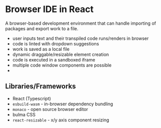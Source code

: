 # Browser IDE in React

A browser-based development environment that can handle importing of packages and export work to a file.

- user inputs text and their transpiled code runs/renders in browser
- code is linted with dropdown suggestions
- work is saved as a local file  
- dynamic draggable/resizable element creation
- code is executed in a sandboxed iframe
- multiple code window components are possible
- 

## Libraries/Frameworks

- React (Typescript)
- `esbuild-wasm` - in-browser dependency bundling
- `monaco` - open source browser editor
- bulma CSS
- `react-resizable` - x/y axis component resizing 

